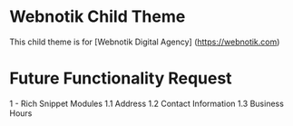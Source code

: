 # Webnotik Child Theme
This child theme is for [Webnotik Digital Agency] (https://webnotik.com)

# Future Functionality Request
1 - Rich Snippet Modules
1.1 Address
1.2 Contact Information
1.3 Business Hours
